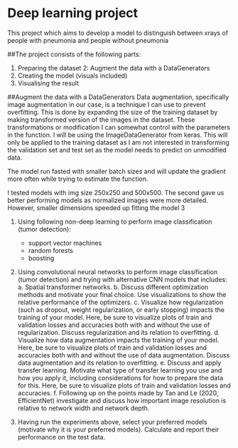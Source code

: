 # Deep learning project
This project which aims to develop a model to distinguish between xrays of people with pneumonia and people without pneumonia

##The project consists of the following parts:
1. Preparing the dataset 
2: Augment the data with a DataGenerators
3. Creating the model (visuals included)
4. Visualising the result

##Augment the data with a DataGenerators
Data augmentation, specifically image augmentation in our case, is a technique I can use to prevent overfitting. This is done by expanding the size of the training dataset by making transformed version of the images in the dataset. These transformations or modification I can somewhat control with the parameters in the function. I will be using the ImageDataGenerator from keras. This will only be applied to the training dataset as I am not interested in transforming the validation set and test set as the model needs to predict on unmodified data.


The model run fasted with smaller batch sizes and will update the gradient more often while trying to estimate the function.

I tested models with img size 250x250 and 500x500. The second gave us better performing models as normalized images were more detailed. However, smaller dimensions speeded up fitting the model 3





1. Using following non-deep learning to perform image classification (tumor detection): 
    - support vector machines 
    - random forests  
    - boosting 


2.	Using convolutional neural networks to perform image classification (tumor detection) and trying with alternative CNN models that includes:
a.	Spatial transformer networks.
b.	Discuss different optimization methods and motivate your final choice. Use visualizations to show the relative performance of the optimizers.
c.	Visualize how regularization (such as dropout, weight regularization, or early stopping) impacts the training of your model. Here, be sure to visualize plots of train and validation losses and accuracies both with and without the use of regularization. Discuss regularization and its relation to overfitting.
d.	Visualize how data augmentation impacts the training of your model. Here, be sure to visualize plots of train and validation losses and accuracies both with and without the use of data augmentation. Discuss data augmentation and its relation to overfitting. 
e.	Discuss and apply transfer learning. Motivate what type of transfer learning you use and how you apply it, including considerations for how to prepare the data for this. Here, be sure to visualize plots of train and validation losses and accuracies.
f.	Following up on the points made by Tan and Le (2020, EfficientNet) investigate and discuss how important image resolution is relative to network width and network depth.
3.	Having run the experiments above, select your preferred models (motivate why it is your preferred models). Calculate and report their performance on the test data.

